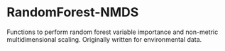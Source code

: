 # RandomForest-NMDS
Functions to perform random forest variable importance and non-metric multidimensional scaling. Originally written for environmental data.
